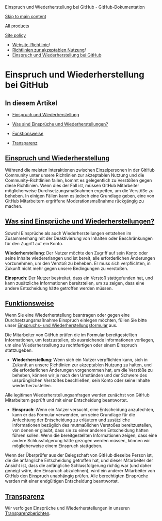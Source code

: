 Einspruch und Wiederherstellung bei GitHub - GitHub-Dokumentation

[Skip to main content](#main-content)

[All products](/de)

[Site policy](/site-policy)

* [Website-Richtlinie](/de/site-policy)/
* [Richtlinien zur akzeptablen Nutzung](/de/site-policy/acceptable-use-policies)/
* [Einspruch und Wiederherstellung bei GitHub](/de/site-policy/acceptable-use-policies/github-appeal-and-reinstatement)

Einspruch und Wiederherstellung bei GitHub
==========

In diesem Artikel
----------

* [Einspruch und Wiederherstellung](#appeal-and-reinstatement)

* [Was sind Einsprüche und Wiederherstellungen?](#what-are-appeals-and-reinstatements)

* [Funktionsweise](#how-this-works)

* [Transparenz](#transparency)

[Einspruch und Wiederherstellung](#appeal-and-reinstatement)
----------

Während die meisten Interaktionen zwischen Einzelpersonen in der GitHub Community unter unsere Richtlinien zur akzeptablen Nutzung und die Community-Richtlinien fallen, kommt es gelegentlich zu Verstößen gegen diese Richtlinien. Wenn dies der Fall ist, müssen GitHub Mitarbeiter möglicherweise Durchsetzungsmaßnahmen ergreifen, um die Verstöße zu beheben. In einigen Fällen kann es jedoch eine Grundlage geben, eine von GitHub Mitarbeitern ergriffene Moderationsmaßnahme rückgängig zu machen.

[Was sind Einsprüche und Wiederherstellungen?](#what-are-appeals-and-reinstatements)
----------

Sowohl Einsprüche als auch Wiederherstellungen entstehen im Zusammenhang mit der Deaktivierung von Inhalten oder Beschränkungen für den Zugriff auf ein Konto.

**Wiederherstellung**: Der Nutzer möchte den Zugriff auf sein Konto oder seine Inhalte wiedererlangen und ist bereit, alle erforderlichen Änderungen vorzunehmen, um den Verstoß zu beheben. Er muss sich verpflichten, in Zukunft nicht mehr gegen unsere Bedingungen zu verstoßen.

**Einspruch**: Der Nutzer bestreitet, dass ein Verstoß stattgefunden hat, und kann zusätzliche Informationen bereitstellen, um zu zeigen, dass eine andere Entscheidung hätte getroffen werden müssen.

[Funktionsweise](#how-this-works)
----------

Wenn Sie eine Wiederherstellung beantragen oder gegen eine Durchsetzungsmaßnahme Einspruch einlegen möchten, füllen Sie bitte unser [Einspruchs- und Wiederherstellungsformular](https://support.github.com/contact/reinstatement) aus.

Die Mitarbeiter von GitHub prüfen die im Formular bereitgestellten Informationen, um festzustellen, ob ausreichende Informationen vorliegen, um eine Wiederherstellung zu rechtfertigen oder einem Einspruch stattzugeben.

* **Wiederherstellung**: Wenn sich ein Nutzer verpflichten kann, sich in Zukunft an unsere Richtlinien zur akzeptablen Nutzung zu halten, und die erforderlichen Änderungen vorgenommen hat, um die Verstöße zu beheben, können wir je nach den Umständen und der Schwere des ursprünglichen Verstoßes beschließen, sein Konto oder seine Inhalte wiederherzustellen.

Alle legitimen Wiederherstellungsanfragen werden zunächst von GitHub Mitarbeitern geprüft und mit einer Entscheidung beantwortet.

* **Einspruch**: Wenn ein Nutzer versucht, eine Entscheidung anzufechten, kann er das Formular verwenden, um seine Grundlage für die Anfechtung der Entscheidung zu erläutern und zusätzliche Informationen bezüglich des mutmaßlichen Verstoßes bereitzustellen, von denen er glaubt, dass sie zu einer anderen Entscheidung hätten führen sollen. Wenn die bereitgestellten Informationen zeigen, dass eine andere Schlussfolgerung hätte gezogen werden müssen, können wir möglicherweise einem Einspruch stattgeben.

Wenn der Überprüfer aus der Belegschaft von GitHub dieselbe Person ist, die die anfängliche Entscheidung getroffen hat, und dieser Mitarbeiter der Ansicht ist, dass die anfängliche Schlussfolgerung richtig war (und daher geneigt wäre, den Einspruch abzulehnen), wird ein anderer Mitarbeiter von GitHub den Einspruch unabhängig prüfen. Alle berechtigten Einsprüche werden mit einer endgültigen Entscheidung beantwortet.

[Transparenz](#transparency)
----------

Wir verfolgen Einsprüche und Wiederherstellungen in unseren [Transparenzberichten](https://github.blog/2022-01-27-2021-transparency-report/#Appeals_and_other_reinstatements).
